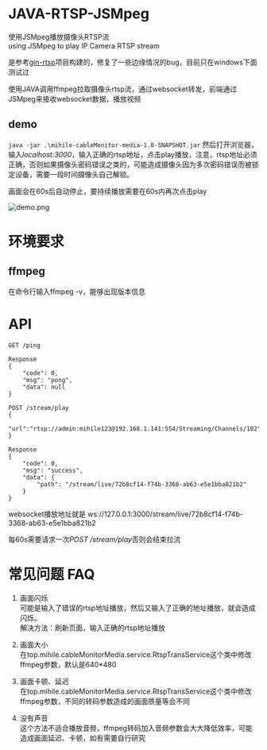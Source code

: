 # JAVA-RTSP-JSMpeg
使用JSMpeg播放摄像头RTSP流     
using JSMpeg to play IP Camera RTSP stream

是参考[gin-rtsp](https://github.com/wanghaoxi3000/gin-rtsp)项目构建的，修复了一些边缘情况的bug，目前只在windows下面测试过

使用JAVA调用ffmpeg拉取摄像头rtsp流，通过websocket转发，前端通过JSMpeg来接收websocket数据，播放视频

## demo
```java -jar .\mihile-cableMonitor-media-1.0-SNAPSHOT.jar```
然后打开浏览器，输入*localhost:3000*，输入正确的rtsp地址，点击play播放，注意，rtsp地址必须正确，否则如果摄像头密码错误之类的，可能造成摄像头因为多次密码错误而被锁定设备，需要一段时间摄像头自己解锁。

画面会在60s后自动停止，要持续播放需要在60s内再次点击play

![demo.png](demo.png)
# 环境要求
## ffmpeg
在命令行输入ffmpeg -v，能够出现版本信息

# API
```
GET /ping

Response
{
    "code": 0,
    "msg": "pong",
    "data": null
}
```

```
POST /stream/play
{
    "url":"rtsp://admin:mihile123@192.168.1.141:554/Streaming/Channels/102"
}

Response
{
    "code": 0,
    "msg": "success",
    "data": {
        "path": "/stream/live/72b8cf14-f74b-3368-ab63-e5e1bba821b2"
    }
}
```

websocket播放地址就是 ws://127.0.0.1:3000/stream/live/72b8cf14-f74b-3368-ab63-e5e1bba821b2

每60s需要请求一次*POST /stream/play*否则会结束拉流

# 常见问题 FAQ
1. 画面闪烁  
可能是输入了错误的rtsp地址播放，然后又输入了正确的地址播放，就会造成闪烁。  
解决方法：刷新页面，输入正确的rtsp地址播放  

2. 画面大小  
在top.mihile.cableMonitorMedia.service.RtspTransService这个类中修改ffmpeg参数，默认是640*480  

3. 画面卡顿、延迟  
在top.mihile.cableMonitorMedia.service.RtspTransService这个类中修改ffmpeg参数，不同的转码参数造成的画面质量等会不同  

4. 没有声音  
这个方法不适合播放音频，ffmpeg转码加入音频参数会大大降低效率，可能造成画面延迟、卡顿，如有需要自行研究  

